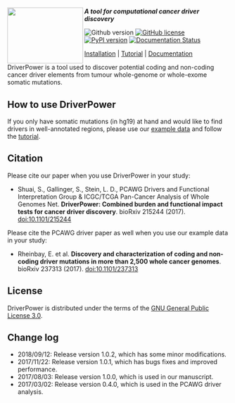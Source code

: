 # <img align="left" width="172" height="127" src="https://raw.githubusercontent.com/smshuai/DriverPower/v1.0/docs/source/pics/logo.png">
***A tool for computational cancer driver discovery***

![Github version](https://img.shields.io/badge/version-1.0.2-yellow.svg)
[![GitHub license](https://img.shields.io/badge/license-AGPL-blue.svg)](./LICENSE)
[![PyPI version](https://badge.fury.io/py/DriverPower.svg)](https://badge.fury.io/py/DriverPower)
[![Documentation Status](https://readthedocs.org/projects/driverpower/badge/?version=latest)](http://driverpower.readthedocs.io/en/latest/?badge=latest)

[Installation](https://driverpower.readthedocs.org/en/latest/install.html) |
[Tutorial](https://driverpower.readthedocs.org/en/latest/tutorial.html) |
[Documentation](https://driverpower.readthedocs.org)

DriverPower is a tool used to discover potential coding and non-coding cancer driver elements from tumour whole-genome or whole-exome somatic mutations.

## How to use DriverPower
If you only have somatic mutations (in hg19) at hand and
would like to find drivers in well-annotated regions, please use our [example data](https://figshare.com/projects/DriverPower_Dataset/36065)
and follow the [tutorial](https://driverpower.readthedocs.org/en/latest/tutorial.html).

## Citation
Please cite our paper when you use DriverPower in your study:

- Shuai, S., Gallinger, S., Stein, L. D., PCAWG Drivers and Functional Interpretation Group & ICGC/TCGA Pan-Cancer Analysis of Whole Genomes Net. **DriverPower: Combined burden and functional impact tests for cancer driver discovery**. bioRxiv 215244 (2017).
[doi:10.1101/215244](https://doi.org/10.1101/215244)

Please cite the PCAWG driver paper as well when you use our example data in your study:

- Rheinbay, E. et al. **Discovery and characterization of coding and non-coding driver mutations in more than 2,500 whole cancer genomes**. bioRxiv 237313 (2017). [doi:10.1101/237313](https://doi.org/10.1101/237313)

## License
DriverPower is distributed under the terms of the [GNU General Public License 3.0](https://www.gnu.org/licenses/gpl-3.0.txt).

## Change log
- 2018/09/12: Release version 1.0.2, which has some minor modifications.
- 2017/11/22: Release version 1.0.1, which has bugs fixes and improved performance.
- 2017/08/03: Release version 1.0.0, which is used in our manuscript.
- 2017/03/02: Release version 0.4.0, which is used in the PCAWG driver analysis.

